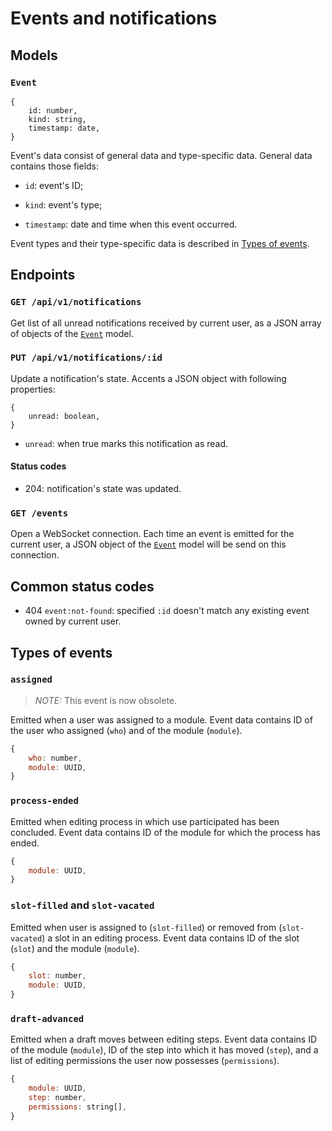 # Events and notifications



## Models ######################################################################

### `Event`

```
{
    id: number,
    kind: string,
    timestamp: date,
}
```

Event's data consist of general data and type-specific data. General data
contains those fields:

- `id`: event's ID;

- `kind`: event's type;

- `timestamp`: date and time when this event occurred.

Event types and their type-specific data is described in
[Types of events](#types-of-events).



## Endpoints ###################################################################

### `GET /api/v1/notifications`

Get list of all unread notifications received by current user, as a JSON array
of objects of the [`Event`](#event) model.

### `PUT /api/v1/notifications/:id`

Update a notification's state. Accents a JSON object with following properties:

```
{
    unread: boolean,
}
```

- `unread`: when true marks this notification as read.

#### Status codes

- 204: notification's state was updated.

### `GET /events`

Open a WebSocket connection. Each time an event is emitted for the current user,
a JSON object of the [`Event`](#event) model will be send on this connection.



## Common status codes #########################################################

- 404 `event:not-found`: specified `:id` doesn't match any existing event owned
  by current user.



## Types of events #############################################################

### `assigned`

> *NOTE:* This event is now obsolete.

Emitted when a user was assigned to a module. Event data contains ID of the user
who assigned (`who`) and of the module (`module`).

```js
{
    who: number,
    module: UUID,
}
```

### `process-ended`

Emitted when editing process in which use participated has been concluded. Event
data contains ID of the module for which the process has ended.

```js
{
    module: UUID,
}
```

### `slot-filled` and `slot-vacated`

Emitted when user is assigned to (`slot-filled`) or removed from
(`slot-vacated`) a slot in an editing process. Event data contains ID of
the slot (`slot`) and the module (`module`).

```js
{
    slot: number,
    module: UUID,
}
```

### `draft-advanced`

Emitted when a draft moves between editing steps. Event data contains ID of
the module (`module`), ID of the step into which it has moved (`step`), and
a list of editing permissions the user now possesses (`permissions`).

```js
{
    module: UUID,
    step: number,
    permissions: string[],
}
```
